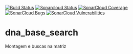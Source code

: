 [![Build Status](https://travis-ci.com/AlexLRodrigues/dna_base_search.svg?branch=master)](https://travis-ci.com/AlexLRodrigues/dna_base_search)
[![Sonarcloud Status](https://sonarcloud.io/api/project_badges/measure?project=br.com%3Asimios&metric=alert_status)](https://sonarcloud.io/dashboard?id=br.com%3Asimios) 
[![SonarCloud Coverage](https://sonarcloud.io/api/project_badges/measure?project=br.com%3Asimios&metric=coverage)](https://sonarcloud.io/component_measures/metric/coverage/list?id=br.com%3Asimios)
[![SonarCloud Bugs](https://sonarcloud.io/api/project_badges/measure?project=br.com%3Asimios&metric=bugs)](https://sonarcloud.io/component_measures/metric/reliability_rating/list?id=br.com%3Asimios)
[![SonarCloud Vulnerabilities](https://sonarcloud.io/api/project_badges/measure?project=br.com%3Asimios&metric=vulnerabilities)](https://sonarcloud.io/component_measures/metric/security_rating/list?id=br.com%3Asimios)
# dna_base_search
Montagem e buscas na matriz
